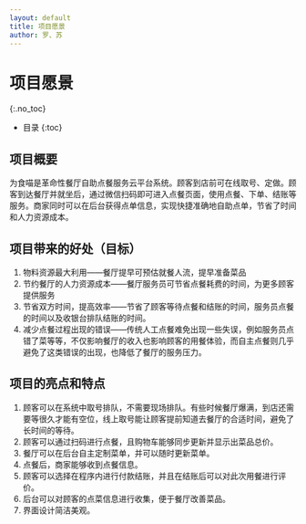 ```yaml
---
layout: default
title: 项目愿景
author: 罗、苏
---
```


# 项目愿景
{:.no_toc}

* 目录
{:toc}

## 项目概要

为食喵是革命性餐厅自助点餐服务云平台系统。顾客到店前可在线取号、定做。顾客到达餐厅并就坐后，通过微信扫码即可进入点餐页面，使用点餐、下单、结账等服务。商家同时可以在后台获得点单信息，实现快捷准确地自助点单，节省了时间和人力资源成本。

## 项目带来的好处（目标）

1. 物料资源最大利用——餐厅提早可预估就餐人流，提早准备菜品
2. 节约餐厅的人力资源成本——餐厅服务员可节省点餐耗费的时间，为更多顾客提供服务
3. 节省双方时间，提高效率——节省了顾客等待点餐和结账的时间，服务员点餐的时间以及收银台排队结账的时间。
4. 减少点餐过程出现的错误——传统人工点餐难免出现一些失误，例如服务员点错了菜等等，不仅影响餐厅的收入也影响顾客的用餐体验，而自主点餐则几乎避免了这类错误的出现，也降低了餐厅的服务压力。

## 项目的亮点和特点

1.	顾客可以在系统中取号排队，不需要现场排队。有些时候餐厅爆满，到店还需要等很久才能有空位，线上取号能让顾客提前知道去餐厅的合适时间，避免了长时间的等待。
2.	顾客可以通过扫码进行点餐，且购物车能够同步更新并显示出菜品总价。
3.	餐厅可以在后台自主定制菜单，并可以随时更新菜单。
4.	点餐后，商家能够收到点餐信息。
5.	顾客可以选择在程序内进行付款结账，并且在结账后可以对此次用餐进行评价。
6.	后台可以对顾客的点菜信息进行收集，便于餐厅改善菜品。
7.	界面设计简洁美观。
